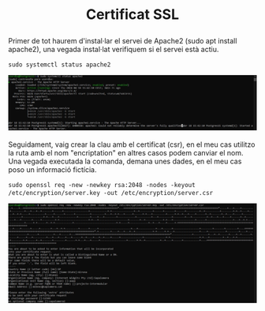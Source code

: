 # <p align="center"> Certificat SSL </p>
Primer de tot haurem d'instal·lar el servei de Apache2 (sudo apt install apache2), una vegada instal·lat verifiquem si el servei està actiu.
```
sudo systemctl status apache2
```
![imatge1](Imatges/SSL1.jpg)<br>
<br>
Seguidament, vaig crear la clau amb el certificat (csr), en el meu cas utilitzo la ruta amb el nom "encriptation" en altres casos podem canviar el nom. Una vegada executada la comanda, demana unes dades, en el meu cas poso un  informació fictícia.
```
sudo openssl req -new -newkey rsa:2048 -nodes -keyout /etc/encryption/server.key -out /etc/encryption/server.csr
```
![imatge2](Imatges/SSL2.jpg)<br>
